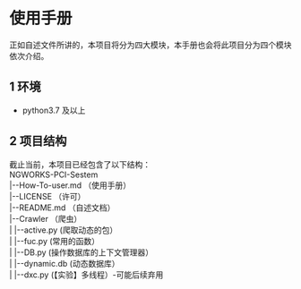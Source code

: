 # 使用手册
正如自述文件所讲的，本项目将分为四大模块，本手册也会将此项目分为四个模块依次介绍。
## 1 环境
* python3.7 及以上
## 2 项目结构
截止当前，本项目已经包含了以下结构：  
NGWORKS-PCI-Sestem  
|--How-To-user.md （使用手册）  
|--LICENSE        （许可）  
|--README.md      （自述文档）  
|--Crawler        （爬虫）  
|  |--active.py    (爬取动态的包）  
|  |--fuc.py       (常用的函数）  
|  |--DB.py        (操作数据库的上下文管理器）  
|  |--dynamic.db   (动态数据库）  
|  |--dxc.py       (【实验】多线程）-可能后续弃用  
